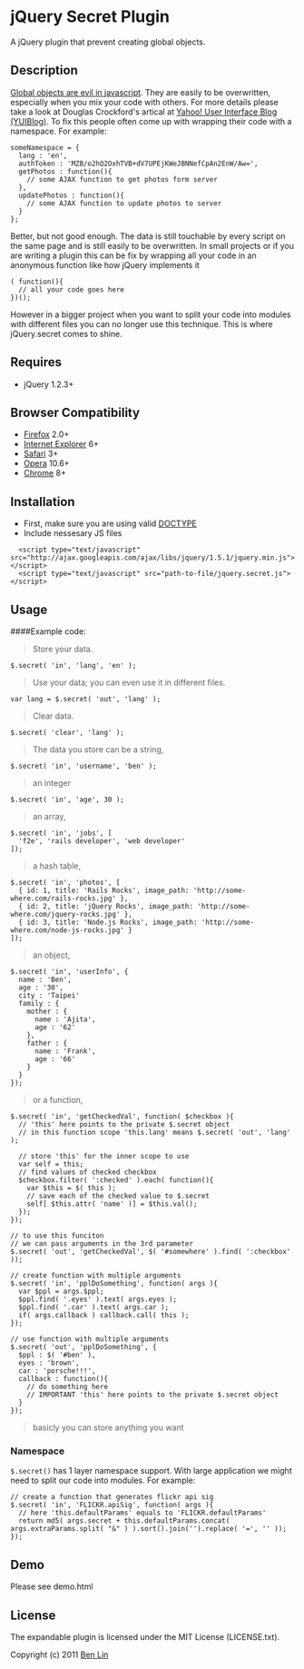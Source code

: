 # jQuery Secret Plugin

A jQuery plugin that prevent creating global objects.

## Description

[Global objects are evil in javascript](http://bit.ly/e6DUOi). They are easily to be overwritten, especially when you mix your code with others. For more details please take a look at Douglas Crockford's artical at [Yahoo! User Interface Blog (YUIBlog)](http://yuiblog.com/blog/2006/06/01/global-domination/). To fix this people often come up with wrapping their code with a namespace. For example:

    someNamespace = {
      lang : 'en',
      authToken : 'MZB/o2hQ2OxhTVB+dV7UPEjKWeJBNNefCpAn2EnW/Aw=',
      getPhotos : function(){
        // some AJAX function to get photos form server
      },
      updatePhotos : function(){
        // some AJAX function to update photos to server
      }
    };

Better, but not good enough. The data is still touchable by every script on the same page and is still easily to be overwritten. In small projects or if you are writing a plugin this can be fix by wrapping all your code in an anonymous function like how jQuery implements it

    ( function(){
      // all your code goes here
    })();

However in a bigger project when you want to split your code into modules with different files you can no longer use this technique. This is where jQuery.secret comes to shine.

## Requires
  - jQuery 1.2.3+

## Browser Compatibility
  - [Firefox](http://mzl.la/RNaI) 2.0+
  - [Internet Explorer](http://bit.ly/9fMgIQ) 6+
  - [Safari](http://bit.ly/gMhzVR) 3+
  - [Opera](http://bit.ly/fWJzaC) 10.6+
  - [Chrome](http://bit.ly/ePHvYZ) 8+

## Installation
  - First, make sure you are using valid [DOCTYPE](http://bit.ly/hQK1Rk)
  - Include nessesary JS files

<!-- -->

      <script type="text/javascript" src="http://ajax.googleapis.com/ajax/libs/jquery/1.5.1/jquery.min.js"></script>
      <script type="text/javascript" src="path-to-file/jquery.secret.js"></script>

## Usage

####Example code:

> Store your data.
    
    $.secret( 'in', 'lang', 'en' );
    
> Use your data; you can even use it in different files.
    
    var lang = $.secret( 'out', 'lang' );
    
> Clear data.
    
    $.secret( 'clear', 'lang' );
    
> The data you store can be a string,
    
    $.secret( 'in', 'username', 'ben' );
    
> an integer

    $.secret( 'in', 'age', 30 );
    
> an array,
    
    $.secret( 'in', 'jobs', [
      'f2e', 'rails developer', 'web developer'
    ]);
    
> a hash table,
    
    $.secret( 'in', 'photos', [
      { id: 1, title: 'Rails Rocks', image_path: 'http://some-where.com/rails-rocks.jpg' },
      { id: 2, title: 'jQuery Rocks', image_path: 'http://some-where.com/jquery-rocks.jpg' },
      { id: 3, title: 'Node.js Rocks', image_path: 'http://some-where.com/node-js-rocks.jpg' }
    ]);
    
> an object,
    
    $.secret( 'in', 'userInfo', {
      name : 'Ben',
      age : '30',
      city : 'Taipei'
      family : {
        mother : {
          name : 'Ajita',
          age : '62'
        },
        father : {
          name : 'Frank',
          age : '66'
        }
      }
    });
    
> or a function,
    
    $.secret( 'in', 'getCheckedVal', function( $checkbox ){
      // 'this' here points to the private $.secret object
      // in this function scope 'this.lang' means $.secret( 'out', 'lang' );
      
      // store 'this' for the inner scope to use
      var self = this;
      // find values of checked checkbox
      $checkbox.filter( ':checked' ).each( function(){
        var $this = $( this );
        // save each of the checked value to $.secret
        self[ $this.attr( 'name' )] = $this.val();
      });
    });
    
    // to use this funciton
    // we can pass arguments in the 3rd parameter
    $.secret( 'out', 'getCheckedVal', $( '#somewhere' ).find( ':checkbox' ));
    
    // create function with multiple arguments
    $.secret( 'in', 'pplDoSomething', function( args ){
      var $ppl = args.$ppl;
      $ppl.find( '.eyes' ).text( args.eyes );
      $ppl.find( '.car' ).text( args.car );
      if( args.callback ) callback.call( this );
    });
    
    // use function with multiple arguments
    $.secret( 'out', 'pplDoSomething', {
      $ppl : $( '#ben' ),
      eyes : 'brown',
      car : 'porsche!!!',
      callback : function(){
        // do something here
        // IMPORTANT 'this' here points to the private $.secret object
      }
    });
    
> basicly you can store anything you want

### Namespace
`$.secret()` has 1 layer namespace support. With large application we might need to split our code into modules. For example: 
    
    // create a function that generates flickr api sig
    $.secret( 'in', 'FLICKR.apiSig', function( args ){
      // here 'this.defaultParams' equals to 'FLICKR.defaultParams'
      return md5( args.secret + this.defaultParams.concat( args.extraParams.split( "&" ) ).sort().join('').replace( '=', '' ));
    });

## Demo
Please see demo.html

## License

The expandable plugin is licensed under the MIT License (LICENSE.txt).

Copyright (c) 2011 [Ben Lin](http://dreamerslab.com)